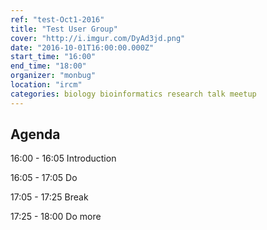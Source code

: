 ```yaml
---
ref: "test-Oct1-2016"
title: "Test User Group"
cover: "http://i.imgur.com/DyAd3jd.png"
date: "2016-10-01T16:00:00.000Z"
start_time: "16:00"
end_time: "18:00"
organizer: "monbug"
location: "ircm"
categories: biology bioinformatics research talk meetup
---
```

## Agenda

16:00 - 16:05 Introduction 

16:05 - 17:05 Do

17:05 - 17:25 Break 

17:25 - 18:00 Do more

